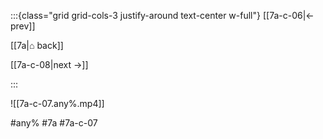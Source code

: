 :::{class="grid grid-cols-3 justify-around text-center w-full"}
[[7a-c-06|← prev]]

[[7a|⌂ back]]

[[7a-c-08|next →]]

:::

![[7a-c-07.any%.mp4]]

#any% #7a #7a-c-07